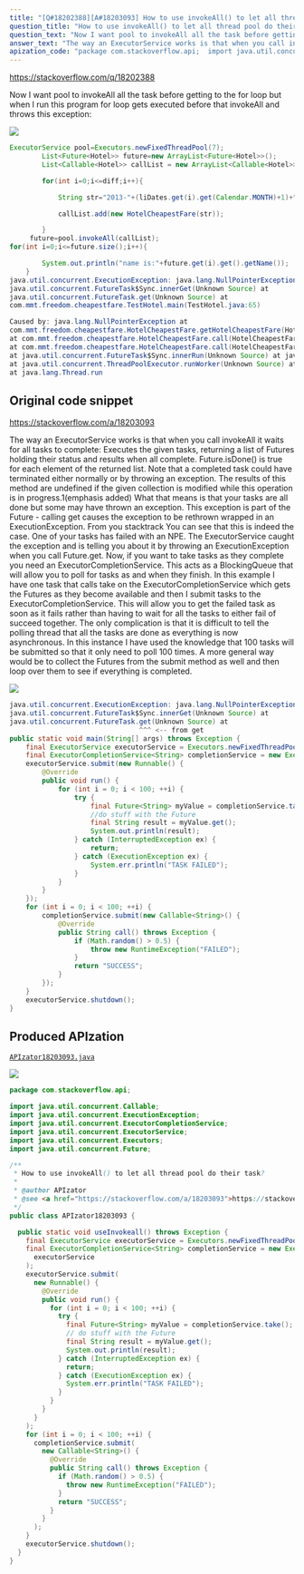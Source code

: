 ```yaml
---
title: "[Q#18202388][A#18203093] How to use invokeAll() to let all thread pool do their task?"
question_title: "How to use invokeAll() to let all thread pool do their task?"
question_text: "Now I want pool to invokeAll all the task before getting to the for loop but when I run this program for loop gets executed before that invokeAll and throws this exception:"
answer_text: "The way an ExecutorService works is that when you call invokeAll it waits for all tasks to complete: Executes the given tasks, returning a list of Futures holding their   status and results when all complete. Future.isDone() is true for each   element of the returned list. Note that a completed task could have   terminated either normally or by throwing an exception. The results of   this method are undefined if the given collection is modified while   this operation is in progress.1(emphasis added) What that means is that your tasks are all done but some may have thrown an exception. This exception is part of the Future - calling get causes the exception to be rethrown wrapped in an ExecutionException. From you stacktrack You can see that this is indeed the case. One of your tasks has failed with an NPE. The ExecutorService caught the exception and is telling you about it by throwing an ExecutionException when you call Future.get. Now, if you want to take tasks as they complete you need an ExecutorCompletionService. This acts as a BlockingQueue that will allow you to poll for tasks as and when they finish. In this example I have one task that calls take on the ExecutorCompletionService which gets the Futures as they become available and then I submit tasks to the ExecutorCompletionService. This will allow you to get the failed task as soon as it fails rather than having to wait for all the tasks to either fail of succeed together. The only complication is that it is difficult to tell the polling thread that all the tasks are done as everything is now asynchronous. In this instance I have used the knowledge that 100 tasks will be submitted so that it only need to poll 100 times. A more general way would be to collect the Futures from the submit method as well and then loop over them to see if everything is completed."
apization_code: "package com.stackoverflow.api;  import java.util.concurrent.Callable; import java.util.concurrent.ExecutionException; import java.util.concurrent.ExecutorCompletionService; import java.util.concurrent.ExecutorService; import java.util.concurrent.Executors; import java.util.concurrent.Future;  /**  * How to use invokeAll() to let all thread pool do their task?  *  * @author APIzator  * @see <a href=\"https://stackoverflow.com/a/18203093\">https://stackoverflow.com/a/18203093</a>  */ public class APIzator18203093 {    public static void useInvokeall() throws Exception {     final ExecutorService executorService = Executors.newFixedThreadPool(10);     final ExecutorCompletionService<String> completionService = new ExecutorCompletionService<>(       executorService     );     executorService.submit(       new Runnable() {         @Override         public void run() {           for (int i = 0; i < 100; ++i) {             try {               final Future<String> myValue = completionService.take();               // do stuff with the Future               final String result = myValue.get();               System.out.println(result);             } catch (InterruptedException ex) {               return;             } catch (ExecutionException ex) {               System.err.println(\"TASK FAILED\");             }           }         }       }     );     for (int i = 0; i < 100; ++i) {       completionService.submit(         new Callable<String>() {           @Override           public String call() throws Exception {             if (Math.random() > 0.5) {               throw new RuntimeException(\"FAILED\");             }             return \"SUCCESS\";           }         }       );     }     executorService.shutdown();   } }"
---
```


https://stackoverflow.com/q/18202388

Now I want pool to invokeAll all the task before getting to the for loop but when I run this program for loop gets executed before that invokeAll and throws this exception:


<div class="code-logo"><img src="/stackoverflow.png" /></div>

```java
ExecutorService pool=Executors.newFixedThreadPool(7);
        List<Future<Hotel>> future=new ArrayList<Future<Hotel>>();
        List<Callable<Hotel>> callList = new ArrayList<Callable<Hotel>>();

        for(int i=0;i<=diff;i++){

            String str="2013-"+(liDates.get(i).get(Calendar.MONTH)+1)+"-"+liDates.get(i).get(Calendar.DATE);

            callList.add(new HotelCheapestFare(str));

        }       
     future=pool.invokeAll(callList);
for(int i=0;i<=future.size();i++){

        System.out.println("name is:"+future.get(i).get().getName());
    }
java.util.concurrent.ExecutionException: java.lang.NullPointerException at 
java.util.concurrent.FutureTask$Sync.innerGet(Unknown Source) at  
java.util.concurrent.FutureTask.get(Unknown Source) at 
com.mmt.freedom.cheapestfare.TestHotel.main(TestHotel.java:6‌​5)

Caused by: java.lang.NullPointerException at 
com.mmt.freedom.cheapestfare.HotelCheapestFare.getHotelCheap‌estFare(HotelCheapes‌​tFare.java:166) 
at com.mmt.freedom.cheapestfare.HotelCheapestFare.call(HotelChe‌​apestFare.java:219)
at com.mmt.freedom.cheapestfare.HotelCheapestFare.call(HotelChe‌​apestFare.java:1) 
at java.util.concurrent.FutureTask$Sync.innerRun(Unknown Source) at java.util.concurrent.FutureTask.run(Unknown Source) 
at java.util.concurrent.ThreadPoolExecutor.runWorker(Unknown Source) atjava.util.concurrent.ThreadPoolExecutor$Worker.run(Unknow‌​n Source)
at java.lang.Thread.run
```


## Original code snippet

https://stackoverflow.com/a/18203093

The way an ExecutorService works is that when you call invokeAll it waits for all tasks to complete:
Executes the given tasks, returning a list of Futures holding their
  status and results when all complete. Future.isDone() is true for each
  element of the returned list. Note that a completed task could have
  terminated either normally or by throwing an exception. The results of
  this method are undefined if the given collection is modified while
  this operation is in progress.1(emphasis added)
What that means is that your tasks are all done but some may have thrown an exception. This exception is part of the Future - calling get causes the exception to be rethrown wrapped in an ExecutionException.
From you stacktrack
You can see that this is indeed the case. One of your tasks has failed with an NPE. The ExecutorService caught the exception and is telling you about it by throwing an ExecutionException when you call Future.get.
Now, if you want to take tasks as they complete you need an ExecutorCompletionService. This acts as a BlockingQueue that will allow you to poll for tasks as and when they finish.
In this example I have one task that calls take on the ExecutorCompletionService which gets the Futures as they become available and then I submit tasks to the ExecutorCompletionService.
This will allow you to get the failed task as soon as it fails rather than having to wait for all the tasks to either fail of succeed together.
The only complication is that it is difficult to tell the polling thread that all the tasks are done as everything is now asynchronous. In this instance I have used the knowledge that 100 tasks will be submitted so that it only need to poll 100 times. A more general way would be to collect the Futures from the submit method as well and then loop over them to see if everything is completed.

<div class="code-logo"><img src="/stackoverflow.png" /></div>

```java
java.util.concurrent.ExecutionException: java.lang.NullPointerException at
java.util.concurrent.FutureTask$Sync.innerGet(Unknown Source) at
java.util.concurrent.FutureTask.get(Unknown Source) at 
                                ^^^ <-- from get
public static void main(String[] args) throws Exception {
    final ExecutorService executorService = Executors.newFixedThreadPool(10);
    final ExecutorCompletionService<String> completionService = new ExecutorCompletionService<>(executorService);
    executorService.submit(new Runnable() {
        @Override
        public void run() {
            for (int i = 0; i < 100; ++i) {
                try {
                    final Future<String> myValue = completionService.take();
                    //do stuff with the Future
                    final String result = myValue.get();
                    System.out.println(result);
                } catch (InterruptedException ex) {
                    return;
                } catch (ExecutionException ex) {
                    System.err.println("TASK FAILED");
                }
            }
        }
    });
    for (int i = 0; i < 100; ++i) {
        completionService.submit(new Callable<String>() {
            @Override
            public String call() throws Exception {
                if (Math.random() > 0.5) {
                    throw new RuntimeException("FAILED");
                }
                return "SUCCESS";
            }
        });
    }
    executorService.shutdown();
}
```

## Produced APIzation

[`APIzator18203093.java`](https://github.com/pasqualesalza/apization-temp-data/raw/master/search/APIzator18203093.java)

<div class="code-logo"><img src="/apizator.png" /></div>

```java
package com.stackoverflow.api;

import java.util.concurrent.Callable;
import java.util.concurrent.ExecutionException;
import java.util.concurrent.ExecutorCompletionService;
import java.util.concurrent.ExecutorService;
import java.util.concurrent.Executors;
import java.util.concurrent.Future;

/**
 * How to use invokeAll() to let all thread pool do their task?
 *
 * @author APIzator
 * @see <a href="https://stackoverflow.com/a/18203093">https://stackoverflow.com/a/18203093</a>
 */
public class APIzator18203093 {

  public static void useInvokeall() throws Exception {
    final ExecutorService executorService = Executors.newFixedThreadPool(10);
    final ExecutorCompletionService<String> completionService = new ExecutorCompletionService<>(
      executorService
    );
    executorService.submit(
      new Runnable() {
        @Override
        public void run() {
          for (int i = 0; i < 100; ++i) {
            try {
              final Future<String> myValue = completionService.take();
              // do stuff with the Future
              final String result = myValue.get();
              System.out.println(result);
            } catch (InterruptedException ex) {
              return;
            } catch (ExecutionException ex) {
              System.err.println("TASK FAILED");
            }
          }
        }
      }
    );
    for (int i = 0; i < 100; ++i) {
      completionService.submit(
        new Callable<String>() {
          @Override
          public String call() throws Exception {
            if (Math.random() > 0.5) {
              throw new RuntimeException("FAILED");
            }
            return "SUCCESS";
          }
        }
      );
    }
    executorService.shutdown();
  }
}

```
